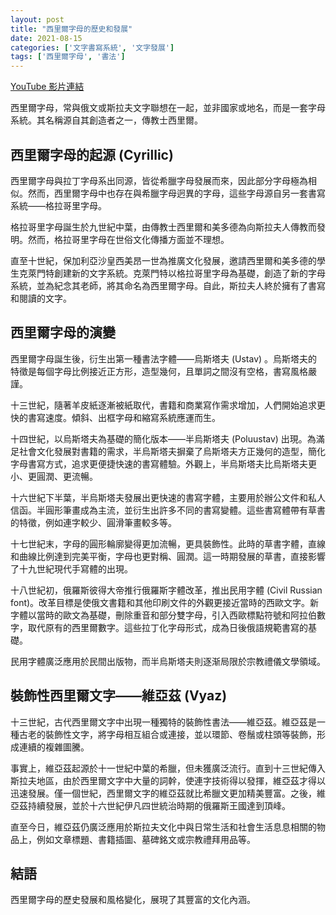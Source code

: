 ```yaml
---
layout: post
title: "西里爾字母的歷史和發展"
date: 2021-08-15
categories: ['文字書寫系統', '文字發展']
tags: ['西里爾字母', '書法']
---
```


[YouTube 影片連結](https://youtu.be/IESaHz32ruk)

西里爾字母，常與俄文或斯拉夫文字聯想在一起，並非國家或地名，而是一套字母系統。其名稱源自其創造者之一，傳教士西里爾。

## 西里爾字母的起源 (Cyrillic)

西里爾字母與拉丁字母系出同源，皆從希臘字母發展而來，因此部分字母極為相似。然而，西里爾字母中也存在與希臘字母迥異的字母，這些字母源自另一套書寫系統——格拉哥里字母。

格拉哥里字母誕生於九世紀中葉，由傳教士西里爾和美多德為向斯拉夫人傳教而發明。然而，格拉哥里字母在世俗文化傳播方面並不理想。

直至十世紀，保加利亞沙皇西美昂一世為推廣文化發展，邀請西里爾和美多德的學生克萊門特創建新的文字系統。克萊門特以格拉哥里字母為基礎，創造了新的字母系統，並為紀念其老師，將其命名為西里爾字母。自此，斯拉夫人終於擁有了書寫和閱讀的文字。

## 西里爾字母的演變

西里爾字母誕生後，衍生出第一種書法字體——烏斯塔夫 (Ustav) 。烏斯塔夫的特徵是每個字母比例接近正方形，造型幾何，且單詞之間沒有空格，書寫風格嚴謹。

十三世紀，隨著羊皮紙逐漸被紙取代，書籍和商業寫作需求增加，人們開始追求更快的書寫速度。傾斜、出框字母和縮寫系統應運而生。

十四世紀，以烏斯塔夫為基礎的簡化版本——半烏斯塔夫 (Poluustav) 出現。為滿足社會文化發展對書籍的需求，半烏斯塔夫摒棄了烏斯塔夫方正幾何的造型，簡化字母書寫方式，追求更便捷快速的書寫體驗。外觀上，半烏斯塔夫比烏斯塔夫更小、更圓潤、更流暢。

十六世紀下半葉，半烏斯塔夫發展出更快速的書寫字體，主要用於辦公文件和私人信函。半圓形筆畫成為主流，並衍生出許多不同的書寫變體。這些書寫體帶有草書的特徵，例如連字較少、圓滑筆畫較多等。

十七世紀末，字母的圓形輪廓變得更加流暢，更具裝飾性。此時的草書字體，直線和曲線比例達到完美平衡，字母也更對稱、圓潤。這一時期發展的草書，直接影響了十九世紀現代手寫體的出現。

十八世紀初，俄羅斯彼得大帝推行俄羅斯字體改革，推出民用字體 (Civil Russian font)。改革目標是使俄文書籍和其他印刷文件的外觀更接近當時的西歐文字。新字體以當時的歐文為基礎，刪除重音和部分雙字母，引入西歐標點符號和阿拉伯數字，取代原有的西里爾數字。這些拉丁化字母形式，成為日後俄語規範書寫的基礎。

民用字體廣泛應用於民間出版物，而半烏斯塔夫則逐渐局限於宗教禮儀文學領域。

## 裝飾性西里爾文字——維亞茲 (Vyaz)

十三世紀，古代西里爾文字中出現一種獨特的裝飾性書法——維亞茲。維亞茲是一種古老的裝飾性文字，將字母相互組合或連接，並以環節、卷鬚或柱頭等裝飾，形成連續的複雜圖騰。

事實上，維亞茲起源於十一世紀中葉的希臘，但未獲廣泛流行。直到十三世紀傳入斯拉夫地區，由於西里爾文字中大量的詞幹，使連字技術得以發揮，維亞茲才得以迅速發展。僅一個世紀，西里爾文字的維亞茲就比希臘文更加精美豐富。之後，維亞茲持續發展，並於十六世紀伊凡四世統治時期的俄羅斯王國達到頂峰。

直至今日，維亞茲仍廣泛應用於斯拉夫文化中與日常生活和社會生活息息相關的物品上，例如文章標題、書籍插圖、墓碑銘文或宗教禮拜用品等。

## 結語

西里爾字母的歷史發展和風格變化，展現了其豐富的文化內涵。
